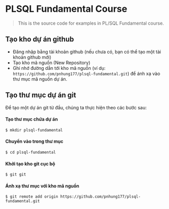 # PLSQL Fundamental Course

> This is the source code for examples in PL/SQL Fundamental course.

## Tạo kho dự án github

* Đăng nhập bằng tài khoản github (nếu chưa có, bạn có thể tạo một tài khoản github mới)
* Tạo kho mã nguồn (New Repository)
* Ghi nhớ đường dẫn tới kho mã nguồn (ví dụ: `https://github.com/pnhung177/plsql-fundamental.git`) để ánh xạ vào thư mục mã nguồn dự án.

## Tạo thư mục dự án git

Để tạo một dự án git từ đầu, chúng ta thực hiện theo các bước sau:

#### Tạo thư mục chứa dự án

```
$ mkdir plsql-fundamental
```

#### Chuyển vào trong thư mục

```
$ cd plsql-fundamental
```

#### Khởi tạo kho git cục bộ

```
$ git git
```

#### Ánh xạ thư mục với kho mã nguồn

```
$ git remote add origin https://github.com/pnhung177/plsql-fundamental.git
```

